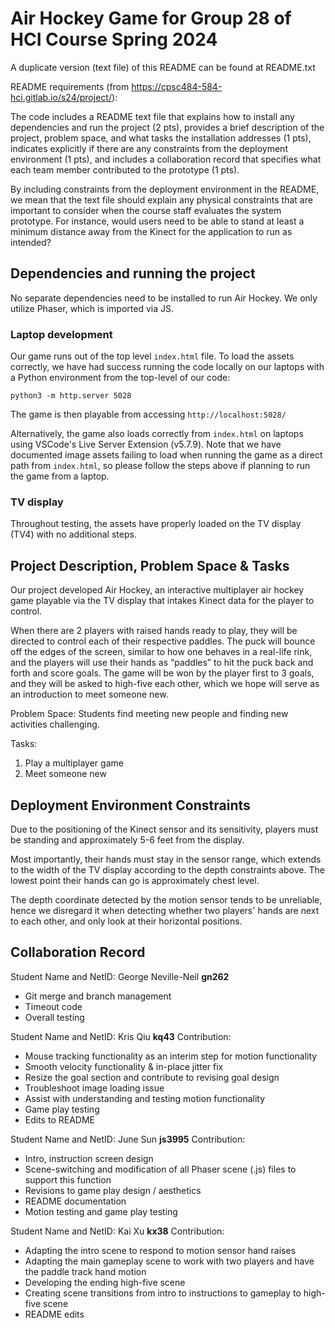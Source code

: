 # Air Hockey Game for Group 28 of HCI Course Spring 2024

A duplicate version (text file) of this README can be found at README.txt

README requirements (from https://cpsc484-584-hci.gitlab.io/s24/project/):

The code includes a README text file that explains how to install any dependencies and run the project (2 pts), provides a brief description of the project, problem space, and what tasks the installation addresses (1 pts), indicates explicitly if there are any constraints from the deployment environment (1 pts), and includes a collaboration record that specifies what each team member contributed to the prototype (1 pts).

By including constraints from the deployment environment in the README, we mean that the text file should explain any physical constraints that are important to consider when the course staff evaluates the system prototype. For instance, would users need to be able to stand at least a minimum distance away from the Kinect for the application to run as intended?

## Dependencies and running the project
No separate dependencies need to be installed to run Air Hockey. We only utilize Phaser, which is imported via JS.

### Laptop development

Our game runs out of the top level `index.html` file. To load the assets correctly, we have had success running the code locally on our laptops with a Python environment from the top-level of our code:

`python3 -m http.server 5028`

The game is then playable from accessing `http://localhost:5028/`

Alternatively, the game also loads correctly from `index.html` on laptops using VSCode's Live Server Extension (v5.7.9). Note that we have documented image assets failing to load when running the game as a direct path from `index.html`, so please follow the steps above if planning to run the game from a laptop.

### TV display

Throughout testing, the assets have properly loaded on the TV display (TV4) with no additional steps.

## Project Description, Problem Space & Tasks
Our project developed Air Hockey, an interactive multiplayer air hockey game playable via the TV display that intakes Kinect data for the player to control.

When there are 2 players with raised hands ready to play, they will be directed to control each of their respective paddles. The puck will bounce off the edges of the screen, similar to how one behaves in a real-life rink, and the players will use their hands as “paddles” to hit the puck back and forth and score goals. The game will be won by the player first to 3 goals, and they will be asked to high-five each other, which we hope will serve as an introduction to meet someone new.

Problem Space: Students find meeting new people and finding new activities challenging.

Tasks:
1. Play a multiplayer game
2. Meet someone new

## Deployment Environment Constraints
Due to the positioning of the Kinect sensor and its sensitivity, players must be standing and approximately 5-6 feet from the display.

Most importantly, their hands must stay in the sensor range, which extends to the width of the TV display according to the depth constraints above. The lowest point their hands can go is approximately chest level.

The depth coordinate detected by the motion sensor tends to be unreliable, hence we disregard it when detecting whether two players' hands are next to each other, and only look at their horizontal positions.

## Collaboration Record
Student Name and NetID: George Neville-Neil **gn262**
- Git merge and branch management
- Timeout code
- Overall testing

Student Name and NetID: Kris Qiu **kq43**
Contribution: 
- Mouse tracking functionality as an interim step for motion functionality
- Smooth velocity functionality & in-place jitter fix
- Resize the goal section and contribute to revising goal design 
- Troubleshoot image loading issue
- Assist with understanding and testing motion functionality
- Game play testing
- Edits to README

Student Name and NetID: June Sun **js3995**
Contribution: 
- Intro, instruction screen design
- Scene-switching and modification of all Phaser scene (.js) files to support this function
- Revisions to game play design / aesthetics
- README documentation
- Motion testing and game play testing

Student Name and NetID: Kai Xu **kx38**
Contribution:
- Adapting the intro scene to respond to motion sensor hand raises
- Adapting the main gameplay scene to work with two players and have the paddle track hand motion
- Developing the ending high-five scene
- Creating scene transitions from intro to instructions to gameplay to high-five scene
- README edits

